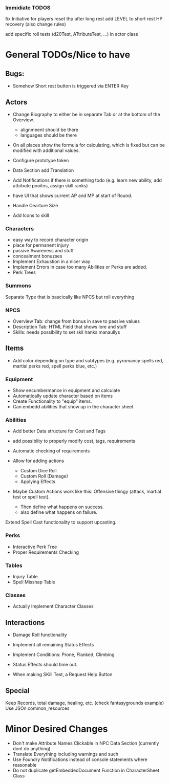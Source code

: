 ### Immidiate TODOS

fix Initiative for players
reset thp after long rest
add LEVEL to short rest HP recovery (also change rules)

add specific roll tests (d20Test, ATtributeTest, ...) in actor class

# General TODOs/Nice to have

## Bugs:

- Somehow Short rest button is triggered via ENTER Key

## Actors

- Change Biography to either be in separate Tab or at the bottom of the Overview.
  - alignmeent should be there
  - languages should be there
- On all places show the formula for calculating, which is fixed but can be modified with additional values.
- Configure prototype token
- Data Section add Translation 
- Add Notifications if there is something todo (e.g. learn new ability, add attribute pooitns, assign skill ranks)

- have UI that shows current AP and MP at start of Round.

- Handle Cearture Size
- Add Icons to skill

### Characters

- easy way to record character origin
- place for permanent injury
- passive Awareness and stuff
- concealment bonuzses
- Implement Exhaustion in a nicer way
- Implement Errors in case too many Abilities or Perks are added.
- Perk Trees

### Summons

Separate Type that is bascically like NPCS but roll everything

### NPCS

- Overview Tab: change from bonus in save to passive values
- Description Tab: HTML Field that shows lore and stuff
- Skills: needs possibility to set skil lranks manaullys


## Items

- Add color depending on type and subtypes (e.g. pyromancy spells red, martial perks red, spell perks blue, etc.)

### Equipment

- Show encumbermance in equipment and calculate
- Automatically update character based on items
- Create Functionality to "equip" items.
- Can embedd abilities that show up in the character sheet

###  Abilities

- Add better Data structure for Cost and Tags
- add possiblity to properly modify cost, tags, requirements
- Automatic checking of requirements
- Allow for adding actions
    - Custom Dice Roll
    - Custom Roll (Damage)
    - Applying Effects

- Maybe Custom Actions work like this: Offensive thingy (attack, martial test or spell test).
  - Then define what happens on success.
  - also define what happens on failure.


Extend Spell Cast functionality to support upcasting.

### Perks

- Interactive Perk Tree
- Proper Requirements Checking

### Tables

- Injury Table
- Spell Misshap Table

### Classes

- Actually Implement Character Classes

## Interactions

- Damage Roll functionality
- Implement all remaining Status Effects
- Implement Conditions: Prone, Flanked, Climbing
- Status Effects should time out.

- When making SKill Test, a Request Help Button

## Special

Keep Records, total damage, healing, etc. (check fantasygrounds example)
Use JSOn common_resources

# Minor Desired Changes

- Don't make Attribute Names Clickable in NPC Data Section (currently dont do anything)
- Translate Everything including warnings and such
- Use Foundry Notifications instead of console statements where reasonable
- Do not duplicate getEmbeddedDocument Function in CharacterSheet Class